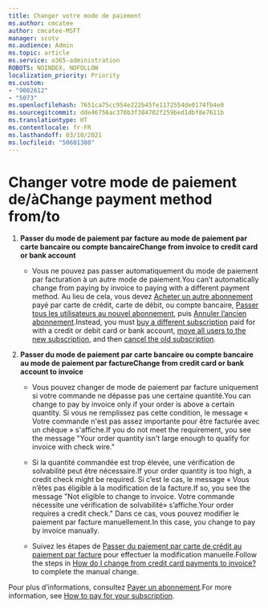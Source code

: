 ```yaml
---
title: Changer votre mode de paiement
ms.author: cmcatee
author: cmcatee-MSFT
manager: scotv
ms.audience: Admin
ms.topic: article
ms.service: o365-administration
ROBOTS: NOINDEX, NOFOLLOW
localization_priority: Priority
ms.custom:
- "9002612"
- "5073"
ms.openlocfilehash: 7651ca75cc954e222b45fe1172554de0174fb4e0
ms.sourcegitcommit: dde46756ac370b3f384702f259bed1dbf8e7611b
ms.translationtype: HT
ms.contentlocale: fr-FR
ms.lasthandoff: 03/10/2021
ms.locfileid: "50601380"
---
```

# <a name="change-payment-method-fromto"></a><span data-ttu-id="f589c-102">Changer votre mode de paiement de/à</span><span class="sxs-lookup"><span data-stu-id="f589c-102">Change payment method from/to</span></span>

1. <span data-ttu-id="f589c-103">**Passer du mode de paiement par facture au mode de paiement par carte bancaire ou compte bancaire**</span><span class="sxs-lookup"><span data-stu-id="f589c-103">**Change from invoice to credit card or bank account**</span></span>

    - <span data-ttu-id="f589c-104">Vous ne pouvez pas passer automatiquement du mode de paiement par facturation à un autre mode de paiement.</span><span class="sxs-lookup"><span data-stu-id="f589c-104">You can’t automatically change from paying by invoice to paying with a different payment method.</span></span> <span data-ttu-id="f589c-105">Au lieu de cela, vous devez [Acheter un autre abonnement](https://docs.microsoft.com/microsoft-365/commerce/try-or-buy-microsoft-365#buy-a-different-subscription) payé par carte de crédit, carte de débit, ou compte bancaire, [Passer tous les utilisateurs au nouvel abonnement](https://docs.microsoft.com/microsoft-365/commerce/subscriptions/move-users-different-subscription), puis [Annuler l’ancien abonnement](https://docs.microsoft.com/microsoft-365/commerce/subscriptions/cancel-your-subscription).</span><span class="sxs-lookup"><span data-stu-id="f589c-105">Instead, you must [buy a different subscription](https://docs.microsoft.com/microsoft-365/commerce/try-or-buy-microsoft-365#buy-a-different-subscription) paid for with a credit or debit card or bank account, [move all users to the new subscription](https://docs.microsoft.com/microsoft-365/commerce/subscriptions/move-users-different-subscription), and then [cancel the old subscription](https://docs.microsoft.com/microsoft-365/commerce/subscriptions/cancel-your-subscription).</span></span>

2. <span data-ttu-id="f589c-106">**Passer du mode de paiement par carte bancaire ou compte bancaire au mode de paiement par facture**</span><span class="sxs-lookup"><span data-stu-id="f589c-106">**Change from credit card or bank account to invoice**</span></span>

    - <span data-ttu-id="f589c-107">Vous pouvez changer de mode de paiement par facture uniquement si votre commande ne dépasse pas une certaine quantité.</span><span class="sxs-lookup"><span data-stu-id="f589c-107">You can change to pay by invoice only if your order is above a certain quantity.</span></span> <span data-ttu-id="f589c-108">Si vous ne remplissez pas cette condition, le message « Votre commande n'est pas assez importante pour être facturée avec un chèque » s'affiche.</span><span class="sxs-lookup"><span data-stu-id="f589c-108">If you do not meet the requirement, you see the message "Your order quantity isn't large enough to qualify for invoice with check wire."</span></span>

    - <span data-ttu-id="f589c-109">Si la quantité commandée est trop élevée, une vérification de solvabilité peut être nécessaire.</span><span class="sxs-lookup"><span data-stu-id="f589c-109">If your order quantity is too high, a credit check might be required.</span></span> <span data-ttu-id="f589c-110">Si c’est le cas, le message « Vous n’êtes pas éligible à la modification de la facture.</span><span class="sxs-lookup"><span data-stu-id="f589c-110">If so, you see the message "Not eligible to change to invoice.</span></span> <span data-ttu-id="f589c-111">Votre commande nécessite une vérification de solvabilité» s’affiche.</span><span class="sxs-lookup"><span data-stu-id="f589c-111">Your order requires a credit check."</span></span> <span data-ttu-id="f589c-112">Dans ce cas, vous pouvez modifier le paiement par facture manuellement.</span><span class="sxs-lookup"><span data-stu-id="f589c-112">In this case, you change to pay by invoice manually.</span></span>

    - <span data-ttu-id="f589c-113">Suivez les étapes de [Passer du paiement par carte de crédit au paiement par facture](how-do-i-change-from-credit-card-payments-to-invoice.md) pour effectuer la modification manuelle.</span><span class="sxs-lookup"><span data-stu-id="f589c-113">Follow the steps in [How do I change from credit card payments to invoice?](how-do-i-change-from-credit-card-payments-to-invoice.md) to complete the manual change.</span></span>

<span data-ttu-id="f589c-114">Pour plus d’informations, consultez [Payer un abonnement](https://docs.microsoft.com/microsoft-365/commerce/billing-and-payments/pay-for-your-subscription).</span><span class="sxs-lookup"><span data-stu-id="f589c-114">For more information, see [How to pay for your subscription](https://docs.microsoft.com/microsoft-365/commerce/billing-and-payments/pay-for-your-subscription).</span></span>
